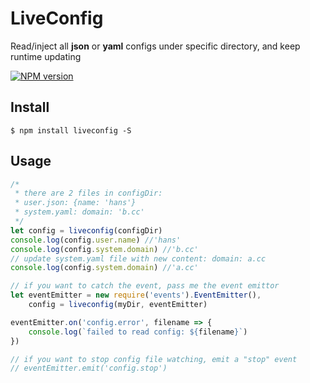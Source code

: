 # LiveConfig
Read/inject all **json** or **yaml** configs under specific directory, and keep runtime updating

[![NPM version][npm-image]][npm-url]

## Install
```
$ npm install liveconfig -S
```

## Usage

```js
/*
 * there are 2 files in configDir:
 * user.json: {name: 'hans'}
 * system.yaml: domain: 'b.cc'
 */
let config = liveconfig(configDir)
console.log(config.user.name) //'hans'
console.log(config.system.domain) //'b.cc'
// update system.yaml file with new content: domain: a.cc
console.log(config.system.domain) //'a.cc'

// if you want to catch the event, pass me the event emittor
let eventEmitter = new require('events').EventEmitter(),
    config = liveconfig(myDir, eventEmitter)

eventEmitter.on('config.error', filename => {
    console.log(`failed to read config: ${filename}`)
})

// if you want to stop config file watching, emit a "stop" event
// eventEmitter.emit('config.stop')

```


[npm-image]: https://img.shields.io/npm/v/liveconfig.svg?style=flat-square
[npm-url]: https://www.npmjs.com/package/liveconfig